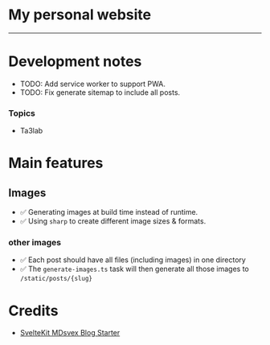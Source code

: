 # My personal website

---

# Development notes

- TODO: Add service worker to support PWA.
- TODO: Fix generate sitemap to include all posts.

### Topics

- Ta3lab

# Main features

## Images

- ✅ Generating images at build time instead of runtime.
- ✅ Using `sharp` to create different image sizes & formats.

### other images

- ✅ Each post should have all files (including images) in one directory
- ✅ The `generate-images.ts` task will then generate all those images to `/static/posts/{slug}`

# Credits

- [SvelteKit MDsvex Blog Starter](https://github.com/rodneylab/sveltekit-blog-mdx)
